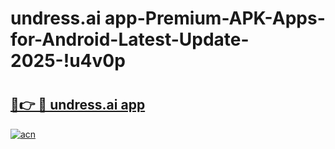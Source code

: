 # undress.ai app-Premium-APK-Apps-for-Android-Latest-Update-2025-!u4v0p

# <h2><a href="https://googleone.com">🔗👉 🔴 undress.ai app</a></h2>

[![acn](https://github.com/user-attachments/assets/0f9c940e-d8b0-45ae-aac7-cd30a18b3e1c)](https://googleone.com)

